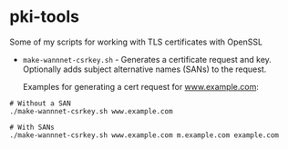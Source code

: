 # pki-tools

Some of my scripts for working with TLS certificates with OpenSSL

* `make-wannnet-csrkey.sh` - Generates a certificate request and key.
  Optionally adds subject alternative names (SANs) to the request.

  Examples for generating a cert request for www.example.com:

```
# Without a SAN
./make-wannnet-csrkey.sh www.example.com

# With SANs
./make-wannnet-csrkey.sh www.example.com m.example.com example.com
``` 
